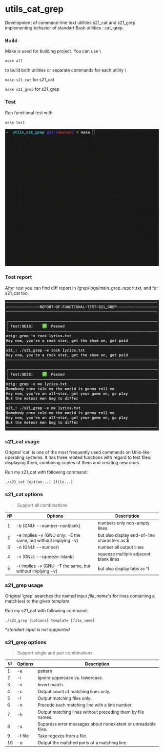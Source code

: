 # utils_cat_grep

Development of command-line text utilities s21_cat and s21_grep implementing behavior of standart Bash utilities : cat, grep.

### Build
Make is used for building project. You can use \

`make all`

to build both utilities or separate commands for each utility \

`make s21_cat`  for s21_cat

`make s21_grep` for s21_grep

### Test
Run functional test with 

`make test`

![make-test-demo-in-gif](misc/rec_make_test.gif)

### Test report
After test you can find diff report in /grep/logs/main_grep_report.txt, and for s21_cat too.

![report-grep-demo](misc/shot_report.png)

### s21_cat usage

Original 'cat' is one of the most frequently used commands on Unix-like operating systems. It has three related functions with regard to text files: displaying them, combining copies of them and creating new ones.

Run my s21_cat with following command:

`./s21_cat [option...] [file...]`

### s21_cat options 
>Support all combinations

| №   | Options                                                        | Description                                  |
|-----|----------------------------------------------------------------|----------------------------------------------|
| 1   | -b (GNU: --number-nonblank)                                    | numbers only non-empty lines                 |
| 2   | -e implies -v (GNU only: -E the same, but without implying -v) | but also display end-of-line characters as $ |
| 3   | -n (GNU: --number)                                             | number all output lines                      |
| 4   | -s (GNU: --squeeze-blank)                                      | squeeze multiple adjacent blank lines        |
| 5   | -t implies -v (GNU: -T the same, but without implying -v)      | but also display tabs as ^I                  |

### s21_grep usage

Original 'grep' searches the named input *file_name*'s for lines containing a match(es) to the given *template*

Run my s21_cat with following command:

`./s21_grep [options] template [file_name]`

**standart input is not supported*

### s21_grep options
>Support single and pair combinations

| №   | Options  | Description                                                    |
|-----|----------|----------------------------------------------------------------|
| 1   | -e       | pattern                                                        |
| 2   | -i       | Ignore uppercase vs. lowercase.                                |
| 3   | -v       | Invert match.                                                  |
| 4   | -c       | Output count of matching lines only.                           |
| 5   | -l       | Output matching files only.                                    |
| 6   | -n       | Precede each matching line with a line number.                 |
| 7   | -h       | Output matching lines without preceding them by file names.    |
| 8   | -s       | Suppress error messages about nonexistent or unreadable files. |
| 9   | -f  file | Take regexes from a file.                                      |
| 10  | -o       | Output the matched parts of a matching line.                   |
